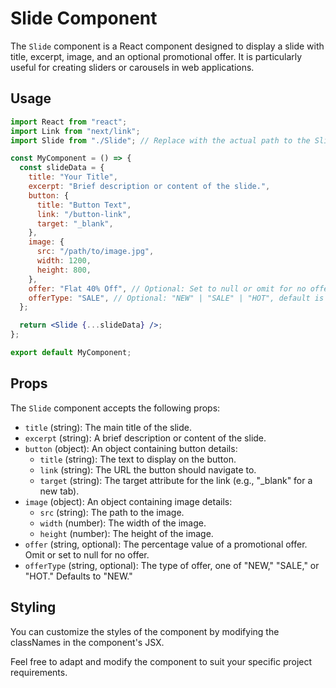 # Slide Component

The `Slide` component is a React component designed to display a slide with title, excerpt, image, and an optional promotional offer. It is particularly useful for creating sliders or carousels in web
applications.

## Usage

```jsx
import React from "react";
import Link from "next/link";
import Slide from "./Slide"; // Replace with the actual path to the Slide component

const MyComponent = () => {
  const slideData = {
    title: "Your Title",
    excerpt: "Brief description or content of the slide.",
    button: {
      title: "Button Text",
      link: "/button-link",
      target: "_blank",
    },
    image: {
      src: "/path/to/image.jpg",
      width: 1200,
      height: 800,
    },
    offer: "Flat 40% Off", // Optional: Set to null or omit for no offer
    offerType: "SALE", // Optional: "NEW" | "SALE" | "HOT", default is "NEW"
  };

  return <Slide {...slideData} />;
};

export default MyComponent;
```

## Props

The `Slide` component accepts the following props:

- `title` (string): The main title of the slide.
- `excerpt` (string): A brief description or content of the slide.
- `button` (object): An object containing button details:
    - `title` (string): The text to display on the button.
    - `link` (string): The URL the button should navigate to.
    - `target` (string): The target attribute for the link (e.g., "_blank" for a new tab).
- `image` (object): An object containing image details:
    - `src` (string): The path to the image.
    - `width` (number): The width of the image.
    - `height` (number): The height of the image.
- `offer` (string, optional): The percentage value of a promotional offer. Omit or set to null for no offer.
- `offerType` (string, optional): The type of offer, one of "NEW," "SALE," or "HOT." Defaults to "NEW."

## Styling

You can customize the styles of the component by modifying the classNames in the component's JSX.

Feel free to adapt and modify the component to suit your specific project requirements.